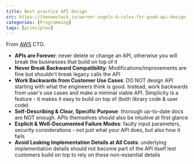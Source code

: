 ```yaml
---
title: Best practice API design
src: https://thenewstack.io/werner-vogels-6-rules-for-good-api-design
categories: [Programming]
tags: [principles]
---
```


From [AWS](https://aws.amazon.com) CTO.

- **APIs are Forever**: never delete or change an API, otherwise you will break the businesses that build on top of it
- **Never Break Backward Compatibility**: Modifications/improvements are fine but shouldn't break legacy calls the API
- **Work Backwards from Customer Use Cases**: DO NOT design API starting with what the engineers think is good. Instead, work backwards from user's use cases and make a minimal viable API. Simplicity is a feature - it makes it easy to build on top of (both library code & user code)
- **Self-Describing & Clear, Specific Purpose**: thorough up-to-date docs are NOT enough. APIs themselves should also be intuitive at first glance
- **Explicit & Well-Documented Failure Modes**: faulty input parameters, security considerations - not just what your API does, but also how it fails
- **Avoid Leaking Implementation Details at All Costs**: underlying implementation details should not become part of the API itself lest customers build on top to rely on these non-essential details
